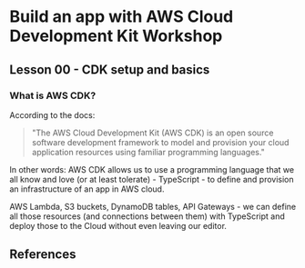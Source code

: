 # Build an app with AWS Cloud Development Kit Workshop

## Lesson 00 - CDK setup and basics

### What is AWS CDK?

According to the docs:

> "The AWS Cloud Development Kit (AWS CDK) is an open source software development framework to model and provision your cloud application resources using familiar programming languages."

In other words: AWS CDK allows us to use a programming language that we all know and love (or at least tolerate) - TypeScript - to define and provision an infrastructure of an app in AWS cloud.

AWS Lambda, S3 buckets, DynamoDB tables, API Gateways - we can define all those resources (and connections between them) with TypeScript and deploy those to the Cloud without even leaving our editor.

## References
